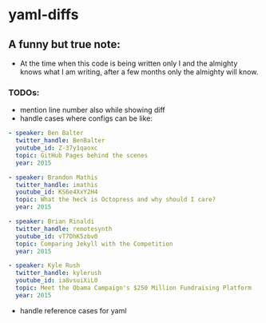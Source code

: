 # yaml-diffs
## A funny but true note:
- At the time when this code is being written only I and the almighty knows what I am writing, after a few months only the almighty will know.

### TODOs:
- mention line number also while showing diff
- handle cases where configs can be like:
```yaml
- speaker: Ben Balter
  twitter_handle: BenBalter
  youtube_id: Z-37y1qaoxc
  topic: GitHub Pages behind the scenes
  year: 2015

- speaker: Brandon Mathis
  twitter_handle: imathis
  youtube_id: KS6e4XxY2H4
  topic: What the heck is Octopress and why should I care?
  year: 2015

- speaker: Brian Rinaldi
  twitter_handle: remotesynth
  youtube_id: vT7DhK5zbv0
  topic: Comparing Jekyll with the Competition
  year: 2015

- speaker: Kyle Rush
  twitter_handle: kylerush
  youtube_id: ia8vsuiXiL0
  topic: Meet the Obama Campaign's $250 Million Fundraising Platform
  year: 2015
```
 - handle reference cases for yaml